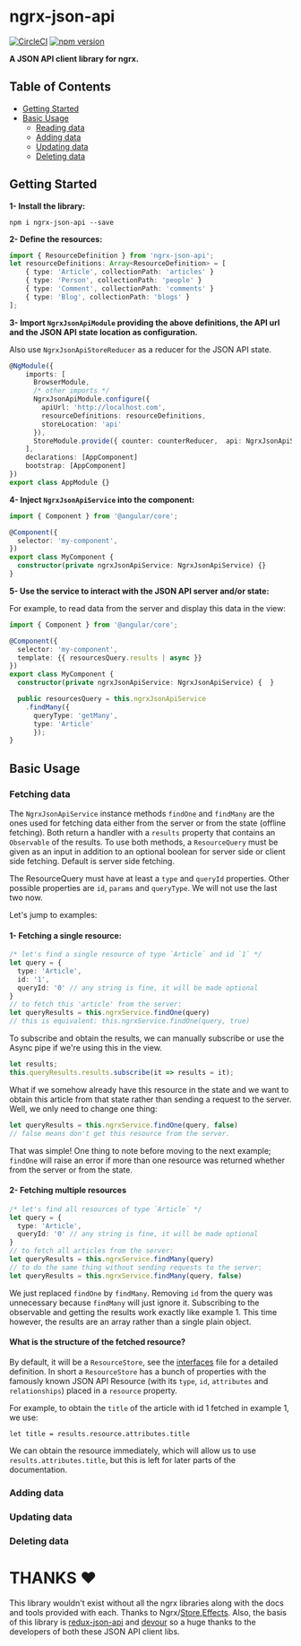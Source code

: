 # ngrx-json-api

[![CircleCI](https://circleci.com/gh/abdulhaq-e/ngrx-json-api.svg?style=shield&circle-token=:af0b4d120bc34d24279b9d3266d0db5fe0293d3b)](https://circleci.com/gh/abdulhaq-e/ngrx-json-api)
[![npm version](https://badge.fury.io/js/ngrx-json-api.svg)](https://badge.fury.io/js/ngrx-json-api)

**A JSON API client library for ngrx.**

## Table of Contents

- [Getting Started](#getting-started)
- [Basic Usage](#basic-usage)
  - [Reading data](#reading-data)
  - [Adding data](#adding-data)
  - [Updating data](#updating-data)
  - [Deleting data](#deleting-data)

## Getting Started

**1- Install the library:**
```
npm i ngrx-json-api --save
```
**2- Define the resources:**
```ts
import { ResourceDefinition } from 'ngrx-json-api';
let resourceDefinitions: Array<ResourceDefinition> = [
    { type: 'Article', collectionPath: 'articles' }
    { type: 'Person', collectionPath: 'people' }
    { type: 'Comment', collectionPath: 'comments' }
    { type: 'Blog', collectionPath: 'blogs' }
];
```
**3- Import `NgrxJsonApiModule` providing the above definitions, the API url and the JSON API state location as configuration.**

Also use `NgrxJsonApiStoreReducer` as a reducer for the JSON API state.
```ts
@NgModule({
    imports: [
      BrowserModule,  
      /* other imports */
      NgrxJsonApiModule.configure({
        apiUrl: 'http://localhost.com',
        resourceDefinitions: resourceDefinitions,
        storeLocation: 'api'
      }),
      StoreModule.provide({ counter: counterReducer,  api: NgrxJsonApiStoreReducer})
    ],
    declarations: [AppComponent]
    bootstrap: [AppComponent]
})
export class AppModule {}
```
**4- Inject `NgrxJsonApiService` into the component:**
```ts
import { Component } from '@angular/core';

@Component({
  selector: 'my-component',
})
export class MyComponent {
  constructor(private ngrxJsonApiService: NgrxJsonApiService) {}
}
```
**5- Use the service to interact with the JSON API server and/or state:**

For example, to read data from the server and display this data in the view:
```ts
import { Component } from '@angular/core';

@Component({
  selector: 'my-component',
  template: {{ resourcesQuery.results | async }}
})
export class MyComponent {
  constructor(private ngrxJsonApiService: NgrxJsonApiService) {  }

  public resourcesQuery = this.ngrxJsonApiService
    .findMany({
      queryType: 'getMany',
      type: 'Article'
      });
}
```

## Basic Usage

### Fetching data

The `NgrxJsonApiService` instance methods `findOne` and `findMany` are the ones used for fetching data either from the server or from the state (offline fetching). Both return a handler with a `results` property that contains an `Observable` of the results. To use both methods, a `ResourceQuery` must be given as an input in addition to an optional boolean for server side or client side fetching. Default is server side fetching.

The ResourceQuery must have at least a `type` and `queryId` properties. Other possible properties are `id`, `params` and `queryType`. We will not use the last two now.

Let's jump to examples:

#### 1- Fetching a single resource:
```ts
/* let's find a single resource of type `Article` and id `1` */
let query = {
  type: 'Article',
  id: '1',
  queryId: '0' // any string is fine, it will be made optional
}
// to fetch this 'article' from the server:
let queryResults = this.ngrxService.findOne(query)
// this is equivalent: this.ngrxService.findOne(query, true)

```
To subscribe and obtain the results, we can manually subscribe or use the Async pipe if we're using this in the view.
```ts
let results;
this.queryResults.results.subscribe(it => results = it);
```

What if we somehow already have this resource in the state and we want to obtain this article from that state rather than sending a request to the server. Well, we only need to change one thing:
```ts
let queryResults = this.ngrxService.findOne(query, false)
// false means don't get this resource from the server.
```

That was simple! One thing to note before moving to the next example; `findOne` will raise an error if more than one resource was returned whether from the server or from the state.

#### 2- Fetching multiple resources
```ts
/* let's find all resources of type `Article` */
let query = {
  type: 'Article',
  queryId: '0' // any string is fine, it will be made optional
}
// to fetch all articles from the server:
let queryResults = this.ngrxService.findMany(query)
// to do the same thing without sending requests to the server:
let queryResults = this.ngrxService.findMany(query, false)
```

We just replaced `findOne` by `findMany`. Removing `id` from the query was unnecessary because `findMany` will just ignore it. Subscribing to the observable and getting the results work exactly like example 1. This time however, the results are an array rather than a single plain object.

#### What is the structure of the fetched resource?

By default, it will be a `ResourceStore`, see the [interfaces](./src/interfaces.ts) file for a detailed definition. In short a `ResourceStore` has a bunch of properties with the famously known JSON API Resource (with its `type`, `id`, `attributes` and `relationships`) placed in a `resource` property.

For example, to obtain the `title` of the article with id 1 fetched in example 1, we use:
```
let title = results.resource.attributes.title
```

We can obtain the resource immediately, which will allow us to use `results.attributes.title`, but this is left for later parts of the documentation.

### Adding data

### Updating data

### Deleting data

# THANKS :heart:

This library wouldn't exist without all the ngrx libraries along with the docs and tools provided with each. Thanks to Ngrx/[Store](https://github.com/ngrx/store),[Effects](https://github.com/ngrx/effects). Also, the basis of this library is [redux-json-api](https://github.com/dixieio/redux-json-api) and [devour](https://github.com/twg/devour) so a huge thanks to the developers of both these JSON API client libs.
